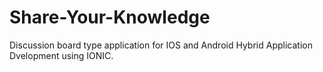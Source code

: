 # Share-Your-Knowledge
Discussion board type application for IOS and Android
Hybrid Application Dvelopment using IONIC.
